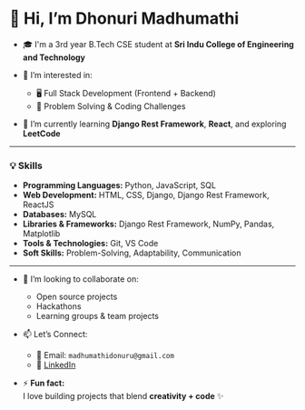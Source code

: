 # 👋 Hi, I’m Dhonuri Madhumathi

- 🎓 I'm a 3rd year B.Tech CSE student at **Sri Indu College of Engineering and Technology**

- 👀 I’m interested in:
  - 🖥️ Full Stack Development (Frontend + Backend)
  - 🧠 Problem Solving & Coding Challenges

- 🌱 I’m currently learning **Django Rest Framework**, **React**, and exploring **LeetCode**

---

### 💡 Skills

- **Programming Languages:** Python, JavaScript, SQL  
- **Web Development:** HTML, CSS, Django, Django Rest Framework, ReactJS  
- **Databases:** MySQL  
- **Libraries & Frameworks:** Django Rest Framework, NumPy, Pandas, Matplotlib  
- **Tools & Technologies:** Git, VS Code  
- **Soft Skills:** Problem-Solving, Adaptability, Communication

---

- 💞️ I’m looking to collaborate on:
  - Open source projects
  - Hackathons
  - Learning groups & team projects

- 📫 Let’s Connect:
  - 📧 Email: `madhumathidonuru@gmail.com`
  - 💼 [LinkedIn](https://www.linkedin.com/in/dhonuri-madhumathi-46b3692b9/)

- ⚡ **Fun fact:**  
  I love building projects that blend **creativity + code** ✨

<!---
madhumathidhonuri/madhumathidhonuri is a ✨ special ✨ repository because its `README.md` (this file) appears on your GitHub profile.
You can click the Preview link to take a look at your changes.
--->
